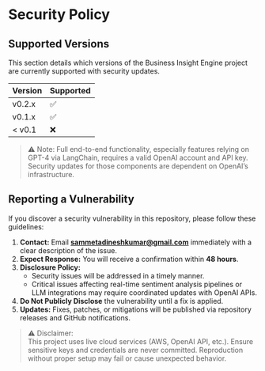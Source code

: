 # Security Policy

## Supported Versions

This section details which versions of the Business Insight Engine project are currently supported with security updates.

| Version | Supported          |
| ------- | ----------------- |
| v0.2.x  | :white_check_mark: |
| v0.1.x  | :white_check_mark: |
| < v0.1  | :x:               |

> ⚠️ Note: Full end-to-end functionality, especially features relying on GPT-4 via LangChain, requires a valid OpenAI account and API key. Security updates for those components are dependent on OpenAI’s infrastructure.

## Reporting a Vulnerability

If you discover a security vulnerability in this repository, please follow these guidelines:

1. **Contact:** Email **sammetadineshkumar@gmail.com** immediately with a clear description of the issue.
2. **Expect Response:** You will receive a confirmation within **48 hours**.
3. **Disclosure Policy:**  
   - Security issues will be addressed in a timely manner.  
   - Critical issues affecting real-time sentiment analysis pipelines or LLM integrations may require coordinated updates with OpenAI APIs.  
4. **Do Not Publicly Disclose** the vulnerability until a fix is applied.
5. **Updates:** Fixes, patches, or mitigations will be published via repository releases and GitHub notifications.

> ⚠️ Disclaimer:  
> This project uses live cloud services (AWS, OpenAI API, etc.). Ensure sensitive keys and credentials are never committed. Reproduction without proper setup may fail or cause unexpected behavior.
